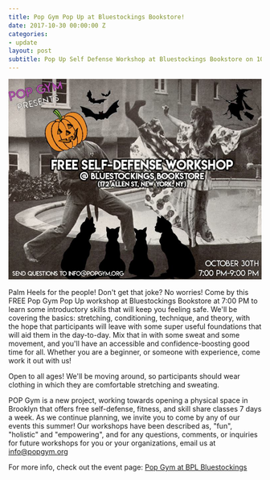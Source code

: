 ```yaml
---
title: Pop Gym Pop Up at Bluestockings Bookstore!
date: 2017-10-30 00:00:00 Z
categories:
- update
layout: post
subtitle: Pop Up Self Defense Workshop at Bluestockings Bookstore on 10/30
---
```


![Pop Gym at Bluestockings](/assets/bstoxoctober.jpg)

Palm Heels for the people! Don't get that joke? No worries! Come by this FREE Pop Gym Pop Up workshop at Bluestockings Bookstore at 7:00 PM to learn some introductory skills that will keep you feeling safe. We'll be covering the basics: stretching, conditioning, technique, and theory, with the hope that participants will leave with some super useful foundations that will aid them in the day-to-day. Mix that in with some sweat and some movement, and you'll have an accessible and confidence-boosting good time for all. Whether you are a beginner, or someone with experience, come work it out with us!

Open to all ages! We'll be moving around, so participants should wear clothing in which they are comfortable stretching and sweating.

POP Gym is a new project, working towards opening a physical space in Brooklyn that offers free self-defense, fitness, and skill share classes 7 days a week. As we continue planning, we invite you to come by any of our events this summer! Our workshops have been described as, "fun", "holistic" and "empowering", and for any questions, comments, or inquiries for future workshops for you or your organizations, email us at info@popgym.org


For more info, check out the event page: [Pop Gym at BPL Bluestockings](https://www.facebook.com/events/956193794528737)
